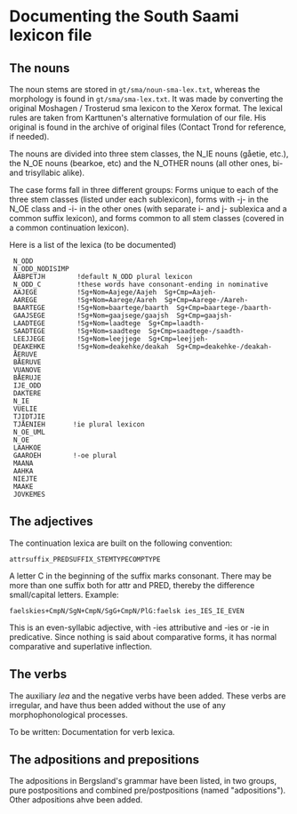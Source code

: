 Documenting the South Saami lexicon file
========================================

The nouns
---------

The noun stems are stored in `gt/sma/noun-sma-lex.txt`, whereas the
morphology is found in `gt/sma/sma-lex.txt`. It was made by converting
the original Moshagen / Trosterud sma lexicon to the Xerox format. The
lexical rules are taken from Karttunen's alternative formulation of our
file. His original is found in the archive of original files (Contact
Trond for reference, if needed).

The nouns are divided into three stem classes, the N\_IE nouns (gåetie,
etc.), the N\_OE nouns (bearkoe, etc) and the N\_OTHER nouns (all other
ones, bi- and trisyllabic alike).

The case forms fall in three different groups: Forms unique to each of
the three stem classes (listed under each sublexicon), forms with -j- in
the N\_OE class and -i- in the other ones (with separate i- and j-
sublexica and a common suffix lexicon), and forms common to all stem
classes (covered in a common continuation lexicon).

Here is a list of the lexica (to be documented)

     N_ODD
     N_ODD_NODISIMP
     ÅABPETJH        !default N_ODD plural lexicon
     N_ODD_C         !these words have consonant-ending in nominative
     AAJEGE          !Sg+Nom=Aajege/Aajeh  Sg+Cmp=Aajeh-
     AAREGE          !Sg+Nom=Aarege/Aareh  Sg+Cmp=Aarege-/Aareh-
     BAARTEGE        !Sg+Nom=baartege/baarth  Sg+Cmp=baartege-/baarth-
     GAAJSEGE        !Sg+Nom=gaajsege/gaajsh  Sg+Cmp=gaajsh-
     LAADTEGE        !Sg+Nom=laadtege  Sg+Cmp=laadth-
     SAADTEGE        !Sg+Nom=saadtege  Sg+Cmp=saadtege-/saadth-
     LEEJJEGE        !Sg+Nom=leejjege  Sg+Cmp=leejjeh-
     DEAKEHKE        !Sg+Nom=deakehke/deakah  Sg+Cmp=deakehke-/deakah-
     ÅERUVE
     BÅERUVE
     VUANOVE
     BÅERUJE
     IJE_ODD
     DAKTERE
     N_IE
     VUELIE
     TJIDTJIE
     TJÅENIEH       !ie plural lexicon
     N_OE_UML
     N_OE
     LAAHKOE
     GAAROEH        !-oe plural
     MAANA
     AAHKA
     NIEJTE
     MAAKE
     JOVKEMES 
            
            

The adjectives
--------------

The continuation lexica are built on the following convention:

`attrsuffix_PREDSUFFIX_STEMTYPECOMPTYPE`

A letter C in the beginning of the suffix marks consonant. There may be
more than one suffix both for attr and PRED, thereby the difference
small/capital letters. Example:

`faelskies+CmpN/SgN+CmpN/SgG+CmpN/PlG:faelsk ies_IES_IE_EVEN`

This is an even-syllabic adjective, with -ies attributive and -ies or
-ie in predicative. Since nothing is said about comparative forms, it
has normal comparative and superlative inflection.

The verbs
---------

The auxiliary *lea* and the negative verbs have been added. These verbs
are irregular, and have thus been added without the use of any
morphophonological processes.

To be written: Documentation for verb lexica.

The adpositions and prepositions
--------------------------------

The adpositions in Bergsland's grammar have been listed, in two groups,
pure postpositions and combined pre/postpositions (named "adpositions").
Other adpositions ahve been added.
